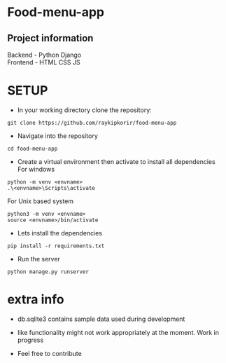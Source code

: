 # Food-menu-app
## Project information
Backend - Python Django\
Frontend - HTML CSS JS

# SETUP
* In your working directory clone the repository:
```
git clone https://github.com/raykipkorir/food-menu-app
```
* Navigate into the repository 
```
cd food-menu-app
```
* Create a virtual environment then activate to install all dependencies\
For windows
```
python -m venv <envname>
.\<envname>\Scripts\activate
```
 For Unix based system
```
python3 -m venv <envname>
source <envname>/bin/activate
```
* Lets install the dependencies
```
pip install -r requirements.txt
```
* Run the server
```
python manage.py runserver
```
# extra info
- db.sqlite3 contains sample data used during development 
- like functionality might not work appropriately at the moment. Work in progress

- Feel free to contribute
